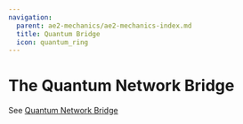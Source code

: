 ```yaml
---
navigation:
  parent: ae2-mechanics/ae2-mechanics-index.md
  title: Quantum Bridge
  icon: quantum_ring
---
```


# The Quantum Network Bridge

See [Quantum Network Bridge](../items-blocks-machines/quantum_bridge.md)